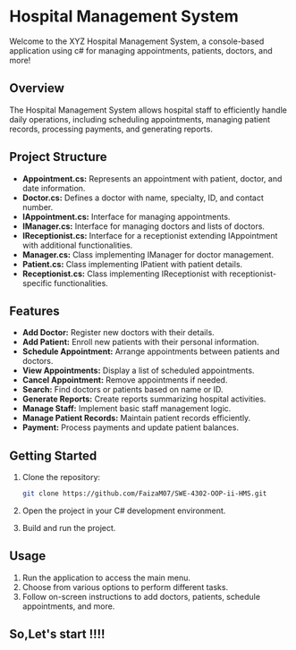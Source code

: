 # Hospital Management System

Welcome to the XYZ Hospital Management System, a console-based application using c# for managing appointments, patients, doctors, and more!

## Overview

The Hospital Management System allows hospital staff to efficiently handle daily operations, including scheduling appointments, managing patient records, processing payments, and generating reports.

## Project Structure

- **Appointment.cs:** Represents an appointment with patient, doctor, and date information.
- **Doctor.cs:** Defines a doctor with name, specialty, ID, and contact number.
- **IAppointment.cs:** Interface for managing appointments.
- **IManager.cs:** Interface for managing doctors and lists of doctors.
- **IReceptionist.cs:** Interface for a receptionist extending IAppointment with additional functionalities.
- **Manager.cs:** Class implementing IManager for doctor management.
- **Patient.cs:** Class implementing IPatient with patient details.
- **Receptionist.cs:** Class implementing IReceptionist with receptionist-specific functionalities.

## Features

- **Add Doctor:** Register new doctors with their details.
- **Add Patient:** Enroll new patients with their personal information.
- **Schedule Appointment:** Arrange appointments between patients and doctors.
- **View Appointments:** Display a list of scheduled appointments.
- **Cancel Appointment:** Remove appointments if needed.
- **Search:** Find doctors or patients based on name or ID.
- **Generate Reports:** Create reports summarizing hospital activities.
- **Manage Staff:** Implement basic staff management logic.
- **Manage Patient Records:** Maintain patient records efficiently.
- **Payment:** Process payments and update patient balances.

## Getting Started

1. Clone the repository:

    ```bash
    git clone https://github.com/FaizaM07/SWE-4302-OOP-ii-HMS.git
    ```

2. Open the project in your C# development environment.

3. Build and run the project.

## Usage

1. Run the application to access the main menu.
2. Choose from various options to perform different tasks.
3. Follow on-screen instructions to add doctors, patients, schedule appointments, and more.


## So,Let's start !!!!
